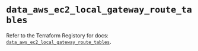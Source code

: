 # `data_aws_ec2_local_gateway_route_tables`

Refer to the Terraform Registory for docs: [`data_aws_ec2_local_gateway_route_tables`](https://registry.terraform.io/providers/hashicorp/aws/4.64.0/docs/data-sources/ec2_local_gateway_route_tables).

